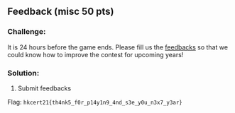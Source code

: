 ## Feedback (misc 50 pts)  
### Challenge:  

It is 24 hours before the game ends. Please fill us the [feedbacks](https://docs.google.com/forms/d/e/1FAIpQLScHdxrIh6534bJvtClV2umUnV_L0dPYhizNXsownL2CdmAkZw/viewform?usp=sf_link) so that we could know how to improve the contest for upcoming years!

  
### Solution:  
1. Submit feedbacks   
  
Flag: `hkcert21{th4nk5_f0r_p14y1n9_4nd_s3e_y0u_n3x7_y3ar}`  
  

